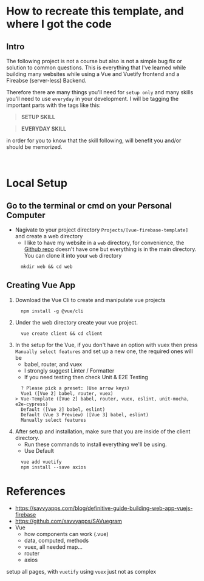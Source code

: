 # How to recreate this template, and where I got the code
## Intro
The following project is not a course but also is not a simple bug fix or solution to common questions. This is everything that I've learned while building many websites while using a Vue and Vuetify frontend and a Fireabse (server-less) Backend.

Therefore there are many things you'll need for `setup only` and many skills you'll need to use `everyday` in your development. I will be tagging the important parts with the tags like this:
> **SETUP SKILL**

> **EVERYDAY SKILL**

in order for you to know that the skill following, will benefit you and/or should be memorized.

<br>

# Local Setup
## Go to the terminal or cmd on your Personal Computer

  * Nagivate to your project directory `Projects/[vue-firebase-template]` and create a web directory
      * I like to have my website in a `web` directory, for convenience, the [Github repo](https://github.com/mcmullinboy15/vue-firebase-template) doesn't have one but everything is in the main directory. You can clone it into your `web` directory
      ```  
        mkdir web && cd web
      ```


## Creating Vue App
1. Download the Vue Cli to create and manipulate vue projects
    ```
      npm install -g @vue/cli
    ```
1. Under the web directory create your vue project.
    ```
      vue create client && cd client
    ```
1. In the setup for the Vue, if you don't have an option with vuex then press `Manually select features` and set up a new one, the required ones will be 
    * babel, router, and vuex
    * I strongly suggest Linter / Formatter
    * If you need testing then check Unit & E2E Testing
    ```
      ? Please pick a preset: (Use arrow keys)
      Vue1 ([Vue 2] babel, router, vuex) 
    > Vue-Template ([Vue 2] babel, router, vuex, eslint, unit-mocha, e2e-cypress) 
      Default ([Vue 2] babel, eslint) 
      Default (Vue 3 Preview) ([Vue 3] babel, eslint)
      Manually select features
    ```
1. After setup and installation, make sure that you are inside of the client directory.
    * Run these commands to install everything we'll be using.
    * Use Default
    ```
      vue add vuetify
      npm install --save axios
    ```

# References
* https://savvyapps.com/blog/definitive-guide-building-web-app-vuejs-firebase
* https://github.com/savvyapps/SAVuegram
* Vue
  * how components can work (.vue)
  * data, computed, methods
  * vuex, all needed map...
  * router
  * axios





setup all pages, with `vuetify` using `vuex`  just not as complex
